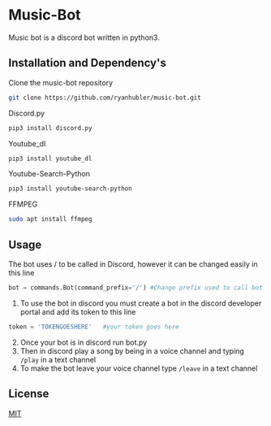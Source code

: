 # Music-Bot

Music bot is a discord bot written in python3.

## Installation and Dependency's 

Clone the music-bot repository 

```bash
git clone https://github.com/ryanhubler/music-bot.git
```
Discord.py
```bash
pip3 install discord.py
```
Youtube_dl
```bash
pip3 install youtube_dl
```
Youtube-Search-Python
```bash
pip3 install youtube-search-python
```
FFMPEG
```bash
sudo apt install ffmpeg
```
## Usage
The bot uses / to be called in Discord, however it can be changed easily in this line
```python
bot = commands.Bot(command_prefix='/') #Change prefix used to call bot in discord 
``` 
1. To use the bot in discord you must create a bot in the discord developer portal and add its token to this line
```python
token = 'TOKENGOESHERE'   #your token goes here
``` 
2. Once your bot is in discord run bot.py
3. Then in discord play a song by being in a voice channel and typing ```/play``` <songname> in a text channel
4. To make the bot leave your voice channel type ```/leave``` in a text channel


## License
[MIT](https://choosealicense.com/licenses/mit/)
